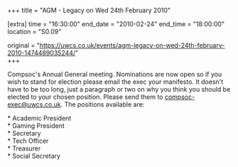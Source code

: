 +++
title = "AGM - Legacy on Wed 24th February 2010"

[extra]
time = "16:30:00"
end_date = "2010-02-24"
end_time = "18:00:00"
location = "S0.09"

original = "https://uwcs.co.uk/events/agm-legacy-on-wed-24th-february-2010-1474489035244/"    
+++

Compsoc's Annual General meeting. Nominations are now open so if you wish to stand for election please email the exec your manifesto. It doesn't have to be too long, just a paragraph or two on why you think you should be elected to your chosen position. Please send them to compsoc-exec@uwcs.co.uk. The positions available are:

\* Academic President  
\* Gaming President  
\* Secretary  
\* Tech Officer  
\* Treasurer  
\* Social Secretary

